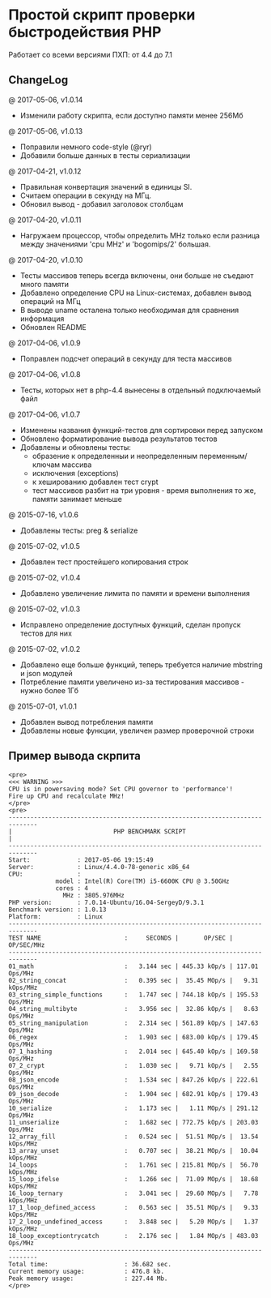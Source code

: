 # Простой скрипт проверки быстродействия PHP

Работает со всеми версиями ПХП: от 4.4 до 7.1

## ChangeLog

@ 2017-05-06, v1.0.14

 * Изменили работу скрипта, если доступно памяти менее 256Мб

@ 2017-05-06, v1.0.13

 * Поправили немного code-style (@ryr)
 * Добавили больше данных в тесты сериализации

@ 2017-04-21, v1.0.12

 * Правильная конвертация значений в единицы SI.
 * Считаем операции в секунду на МГц.
 * Обновил вывод - добавил заголовок столбцам

@ 2017-04-20, v1.0.11

 * Нагружаем процессор, чтобы определить MHz только если разница между
   значениями 'cpu MHz' и 'bogomips/2' большая.

@ 2017-04-20, v1.0.10

 * Тесты массивов теперь всегда включены, они больше не съедают много памяти
 * Добавлено определение CPU на Linux-системах, добавлен вывод операций на МГц
 * В выводе uname осталена только необходимая для сравнения информация
 * Обновлен README

@ 2017-04-06, v1.0.9

 * Поправлен подсчет операций в секунду для теста массивов

@ 2017-04-06, v1.0.8

 * Тесты, которых нет в php-4.4 вынесены в отдельный подключаемый файл

@ 2017-04-06, v1.0.7

 * Изменены названия функций-тестов для сортировки перед запуском
 * Обновлено форматирование вывода результатов тестов
 * Добавлены и обновлены тесты:
   - образение к определенныи и неопределенным переменным/ключам массива
   - исключения (exceptions)
   - к хешированию добавлен тест crypt
   - тест массивов разбит на три уровня - время выполнения то же, памяти занимает меньше

@ 2015-07-16, v1.0.6

 * Добавлены тесты: preg & serialize

@ 2015-07-02, v1.0.5

 * Добавлен тест простейшего копирования строк

@ 2015-07-02, v1.0.4

 * Добавлено увеличение лимита по памяти и времени выполнения

@ 2015-07-02, v1.0.3

 * Исправлено определение доступных функций, сделан пропуск тестов для них

@ 2015-07-02, v1.0.2

 * Добавлено еще больше функций, теперь требуется наличие mbstring и json модулей
 * Потребление памяти увеличено из-за тестирования массивов - нужно более 1Гб

@ 2015-07-01, v1.0.1

 * Добавлен вывод потребления памяти
 * Добавлены новые функции, увеличен размер проверочной строки

## Пример вывода скрпита

```
<pre>
<<< WARNING >>>
CPU is in powersaving mode? Set CPU governor to 'performance'!
Fire up CPU and recalculate MHz!
</pre>
<pre>
------------------------------------------------------------------------------
|                            PHP BENCHMARK SCRIPT                            |
------------------------------------------------------------------------------
Start:             : 2017-05-06 19:15:49
Server:            : Linux/4.4.0-78-generic x86_64
CPU:               :
             model : Intel(R) Core(TM) i5-6600K CPU @ 3.50GHz
             cores : 4
               MHz : 3805.976MHz
PHP version:       : 7.0.14-Ubuntu/16.04-SergeyD/9.3.1
Benchmark version: : 1.0.13
Platform:          : Linux
------------------------------------------------------------------------------
TEST NAME                       :     SECONDS |       OP/SEC |      OP/SEC/MHz
------------------------------------------------------------------------------
01_math                         :   3.144 sec | 445.33 kOp/s | 117.01  Ops/MHz
02_string_concat                :   0.395 sec |  35.45 MOp/s |   9.31 kOps/MHz
03_string_simple_functions      :   1.747 sec | 744.18 kOp/s | 195.53  Ops/MHz
04_string_multibyte             :   3.956 sec |  32.86 kOp/s |   8.63  Ops/MHz
05_string_manipulation          :   2.314 sec | 561.89 kOp/s | 147.63  Ops/MHz
06_regex                        :   1.903 sec | 683.00 kOp/s | 179.45  Ops/MHz
07_1_hashing                    :   2.014 sec | 645.40 kOp/s | 169.58  Ops/MHz
07_2_crypt                      :   1.030 sec |   9.71 kOp/s |   2.55  Ops/MHz
08_json_encode                  :   1.534 sec | 847.26 kOp/s | 222.61  Ops/MHz
09_json_decode                  :   1.904 sec | 682.91 kOp/s | 179.43  Ops/MHz
10_serialize                    :   1.173 sec |   1.11 MOp/s | 291.12  Ops/MHz
11_unserialize                  :   1.682 sec | 772.75 kOp/s | 203.03  Ops/MHz
12_array_fill                   :   0.524 sec |  51.51 MOp/s |  13.54 kOps/MHz
13_array_unset                  :   0.707 sec |  38.21 MOp/s |  10.04 kOps/MHz
14_loops                        :   1.761 sec | 215.81 MOp/s |  56.70 kOps/MHz
15_loop_ifelse                  :   1.266 sec |  71.09 MOp/s |  18.68 kOps/MHz
16_loop_ternary                 :   3.041 sec |  29.60 MOp/s |   7.78 kOps/MHz
17_1_loop_defined_access        :   0.563 sec |  35.51 MOp/s |   9.33 kOps/MHz
17_2_loop_undefined_access      :   3.848 sec |   5.20 MOp/s |   1.37 kOps/MHz
18_loop_exceptiontrycatch       :   2.176 sec |   1.84 MOp/s | 483.03  Ops/MHz
------------------------------------------------------------------------------
Total time:                     : 36.682 sec.
Current memory usage:           : 476.8 kb.
Peak memory usage:              : 227.44 Mb.
</pre>
```
